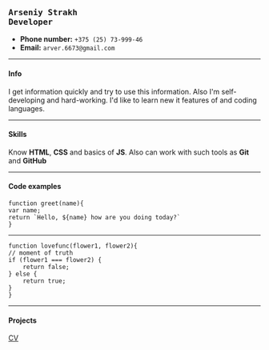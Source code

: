 ### <pre>Arseniy Strakh                                 Developer</pre> 


- __Phone number:__ `+375 (25) 73-999-46`
- __Email:__ `arver.6673@gmail.com`
___
#### Info
I get information quickly and try to use this information. Also I'm self-developing and hard-working. I'd like to learn new  it features of and coding languages.
___
#### Skills
Know __HTML__, __CSS__ and basics of __JS__. Also can work with such tools as __Git__ and __GitHub__
___
#### Code examples

    function greet(name){
    var name;
    return `Hello, ${name} how are you doing today?`
    }
***
    function lovefunc(flower1, flower2){
    // moment of truth
    if (flower1 === flower2) {
        return false;
    } else {
        return true;
    }
    }
---
#### Projects
<a href="https://github.com/Arsttws/rsschool-cv/blob/gh-pages/cv.md">CV</a>
